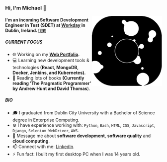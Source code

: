 ### Hi, I'm Michael 👋
<img align='right' src="giphy.gif" width="225">

#### I'm an incoming Software Development Engineer in Test (SDET) at [Workday](https://www.workday.com/) in Dublin, Ireland. 🇮🇪

##### CURRENT FOCUS

- 🌐 Working on my <b> [Web Portfolio](https://www.michaelwalsh-portfolio.com/). </b>
- 💻 Learning new development tools & technologies <b> (React, MongoDB, Docker, Jenkins, and Kubernetes). </b>
- 📖 Reading lots of books <b>(Currently reading 'The Pragmatic Programmer' by Andrew Hunt and David Thomas</b>).

##### BIO

- 🎓 I graduated from Dublin City University with a Bachelor of Science degree in Enterprise Computing.
- ⚙️ I have experience working with: `Python`, `Bash`, `HTML`, `CSS`, `Javascript`, `Django`, `Selenium WebDriver`, `AWS`.
- 💬 Message me about **software development**, **software quality** and **cloud computing**.
- 📫 Connect with me: [LinkedIn](https://www.linkedin.com/in/michael-walsh-it/).
- ⚡️ Fun fact: I built my first desktop PC when I was 14 years old.
